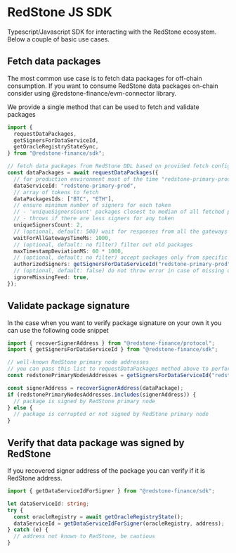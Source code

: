 # RedStone JS SDK

Typescript/Javascript SDK for interacting with the RedStone ecosystem. Below a couple of basic use cases.

## Fetch data packages

The most common use case is to fetch data packages for off-chain consumption. If you want to consume RedStone data packages on-chain consider using @redstone-finance/evm-connector library.

We provide a single method that can be used to fetch and validate packages

```typescript
import {
  requestDataPackages,
  getSignersForDataServiceId,
  getOracleRegistryStateSync,
} from "@redstone-finance/sdk";

// fetch data packages from RedStone DDL based on provided fetch configuration.
const dataPackages = await requestDataPackages({
  // for production environment most of the time "redstone-primary-prod" is appropriate
  dataServiceId: "redstone-primary-prod",
  // array of tokens to fetch
  dataPackagesIds: ["BTC", "ETH"],
  // ensure minimum number of signers for each token
  // - 'uniqueSignersCount' packages closest to median of all fetched packages are returned
  // - throws if there are less signers for any token
  uniqueSignersCount: 2,
  // (optional, default: 500) wait for responses from all the gateways for this time, then wait for at least one response and return the newest fetched packages (does not apply if 'historicalTimestamp' is provided)
  waitForAllGatewaysTimeMs: 1000,
  // (optional, default: no filter) filter out old packages
  maxTimestampDeviationMS: 60 * 1000,
  // (optional, default: no filter) accept packages only from specific signers, by default signatures are not verified. RedStone gateway won't return packages not signed by RedStone nodes, but you may still want to use this filter if you use your own gateway or want higher level of security (e.g. stay immune to man-in-the-middle attacks)
  authorizedSigners: getSignersForDataServiceId("redstone-primary-prod"),
  // (optional, default: false) do not throw error in case of missing or filtered-out token
  ignoreMissingFeed: true,
});
```

## Validate package signature

In the case when you want to verify package signature on your own it you can use the following code snippet

```typescript
import { recoverSignerAddress } from "@redstone-finance/protocol";
import { getSignersForDataServiceId } from "@redstone-finance/sdk";

// well-known RedStone primary node addresses
// you can pass this list to requestDataPackages method above to perform validation automatically
const redstonePrimaryNodesAddresses = getSignersForDataServiceId("redstone-primary-prod");

const signerAddress = recoverSignerAddress(dataPackage);
if (redstonePrimaryNodesAddresses.includes(signerAddress)) {
  // package is signed by RedStone primary node
} else {
  // package is corrupted or not signed by RedStone primary node
}
```

## Verify that data package was signed by RedStone

If you recovered signer address of the package you can verify if it is RedStone address.

```typescript
import { getDataServiceIdForSigner } from "@redstone-finance/sdk";

let dataServiceId: string;
try {
  const oracleRegistry = await getOracleRegistryState();
  dataServiceId = getDataServiceIdForSigner(oracleRegistry, address);
} catch (e) {
  // address not known to RedStone, be cautious
}
```
